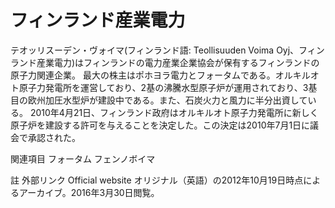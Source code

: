 # フィンランド産業電力

テオッリスーデン・ヴォイマ(フィンランド語: Teollisuuden Voima Oyj、フィンランド産業電力)はフィンランドの電力産業企業協会が保有するフィンランドの原子力関連企業。
最大の株主はポホヨラ電力とフォータムである。オルキルオト原子力発電所を運営しており、2基の沸騰水型原子炉が運用されており、3基目の欧州加圧水型炉が建設中である。また、石炭火力と風力に半分出資している。
2010年4月21日、フィンランド政府はオルキルオト原子力発電所に新しく原子炉を建設する許可を与えることを決定した。この決定は2010年7月1日に議会で承認された。

関連項目
フォータム
フェンノボイマ

註
外部リンク
Official website オリジナル（英語）の2012年10月19日時点によるアーカイブ。2016年3月30日閲覧。